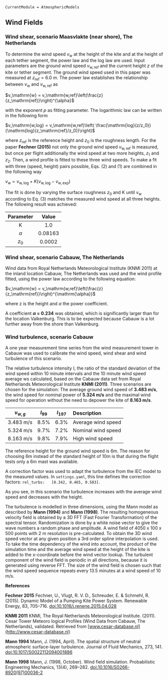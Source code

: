 ```@meta
CurrentModule = AtmosphericModels
```
## Wind Fields

### Wind shear, scenario Maasvlakte (near shore), The Netherlands
To determine the wind speed $v_\mathrm{w}$ at the height of the kite and at
the height of each tether segment, the power law and the log
law are used. Input parameters are the ground wind speed
$v_\mathrm{w,ref}$ and the current height $z$ of the kite or tether segment. The
ground wind speed used in this paper was measured at $z_\mathrm{ref} = 6.0~m$.
The power law establishes the relationship between $v_\mathrm{w}$ and $v_\mathrm{w,ref}$ as

$v_\mathrm{w} = v_\mathrm{w,ref}\left(\frac{z}{z_\mathrm{ref}}\right)^{\alpha}$

with the exponent $p$ as fitting parameter. The logarithmic law can be written in the following form

$v_\mathrm{w,log} = v_\mathrm{w,ref}\left( \frac{\mathrm{log}(z/z_0)}{\mathrm{log}(z_\mathrm{ref}/z_0)}\right)$

where $z_\mathrm{ref}$ is the reference height and $z_0$ is the roughness length. For
the paper **Fechner (2015)** not only the ground wind speed $v_\mathrm{w,ref}$ is measured, but
once per flight additionally the wind speed at two more heights, $z_1$
and $z_2$. Then, a wind profile is fitted to these three wind speeds. To
make a fit with three (speed, height) pairs possible, Eqs. (2) and (1)
are combined in the following way

$v_\mathrm{w} = v_\mathrm{w,log} + K (v_\mathrm{w,log} - v_\mathrm{w,exp})$

The fit is done by varying the surface roughness $z_0$ and K until $v_\mathrm{w}$
according to Eq. (3) matches the measured wind speed at all three
heights. The following result was achieved:

| Parameter| Value  |
|:--------:|:------:|
| K        | 1.0    |
|$\alpha$  | 0.08163| 
|$z_0$     | 0.0002 |

### Wind shear, scenario Cabauw, The Netherlands
Wind data from Royal Netherlands Meteorological Institute (KNMI 2011) at the
inland location Cabauw, The Netherlands was used and the wind profile fitted, using
the power law according to the following equation:

$v_\mathrm{w} = v_\mathrm{w,ref}\left(\frac{z}{z_\mathrm{ref}}\right)^{\mathrm{\alpha}}$

where z is the height and $\alpha$ the power coefficient.

A coefficient **$\alpha$ = 0.234** was obtained, which is
significantly larger than for the location Valkenburg. This is to be expected because
Cabauw is a lot further away from the shore than Valkenburg.

### Wind turbulence, scenario Cabauw
A one year measurement time series from the wind measurement tower in Cabauw was used to calibrate
the wind speed, wind shear and wind turbulence of this scenario.

The relative turbulence intensity I, the ratio of the standard deviation of the wind speed
within 10 minute intervals and the 10 minute wind speed average ws calculated, based on
the Cabauw data set from Royal Netherlands Meteorological Institute **KNMI (2011)**.
Three scenarios are chosen for the simulation: The average ground wind speed of
**3.483 m/s**, the wind speed for nominal power of **5.324 m/s** and the maximal wind speed
for operation without the need to depower the kite of **8.163 m/s**.

| $v_{w,g}$  | $I_{99}$ |$I_{197}$| Description      |
|:----------:|:--------:|:-------:|:-----------------|
|  3.483 m/s  |    8.5%  | 6.3%    |Average wind speed|
|  5.324 m/s  |    9.7%  | 7.2%    |Nominal wind speed|
|  8.163 m/s  |    9.8%  | 7.9%    |High wind speed   |

The reference height for the ground wind speed is 6m. The reason for choosing 6m instead of the standard height of 10m is that during the flight tests only a 6m mast was available.

A correction factor was used to adapt the turbulence from the IEC model to the measured values.
In `settings.yaml`, this line defines the correction factors: `rel_turbs:   [0.342, 0.465, 0.583]`.

As you see, in this scenario the turbulence increases with the average wind speed and decreases
with the height.

The turbulence is modelled in three dimensions, using the Mann model as described
by **Mann (1994)** and **Mann (1998)**. The resulting homogeneous velocity field is obtained
by a 3D FFT (Fast Fourier Transformation) of the spectral tensor. Randomization is done by a white noise vector to give the wave numbers a random phase and amplitude.
A wind field of 4050 x 100 x 500 points with 2 m resolution is pre-calculated. To obtain the 3D wind speed vector at any given position a 3rd order spline interpolation is
used. To take the time dependency of the wind into account, the product of the simulation
time and the average wind speed at the height of the kite is added to the x-coordinate
before the wind vector lookup. The turbulent component of the wind field is periodic
in all directions, because it is generated using reverse FFT. The size of the wind field is
chosen such that the wind speed sequence repeats every 13.5 minutes at a wind speed of
10 m/s.

**References**

**Fechner 2015** Fechner, U., Vlugt, R. V. D., Schreuder, E. & Schmehl, R. (2015). Dynamic Model of
a Pumping Kite Power System. Renewable Energy, 83, 705–716. [doi:10.1016/j.renene.2015.04.028](https://doi.org/10.1016/j.renene.2015.04.028)

**KNMI 2011** KNMI, The Royal Netherlands Meteorological Institute. (2011). Cesar Tower Meteoro
logical Profiles (Wind Data from Cabauw, The Netherlands), validated. Retrieved
from [www.cesar-database.nl](http://www.cesar-database.nl)  

**Mann 1994** Mann, J. (1994, April). The spatial structure of neutral atmospheric surface-layer turbulence. Journal of Fluid Mechanics, 273, 141. [doi:10.1017/S0022112094001886](https://doi.org/10.1017/S0022112094001886)  

**Mann 1998** Mann, J. (1998, October). Wind field simulation. Probabilistic Engineering Mechanics, 13(4), 269–282. [doi:10.1016/S0266-8920(97)00036-2](https://doi.org/10.1016/S0266-8920(97)00036-2)

